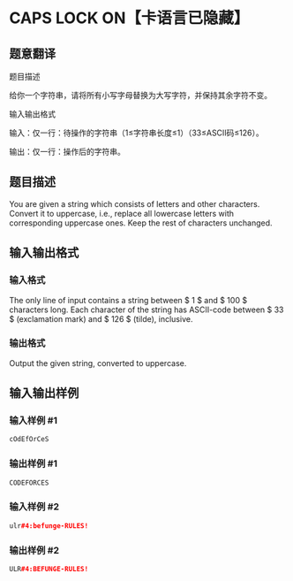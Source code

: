 # CAPS LOCK ON【卡语言已隐藏】

## 题意翻译

题目描述

给你一个字符串，请将所有小写字母替换为大写字符，并保持其余字符不变。

输入输出格式

输入：仅一行：待操作的字符串（1≤字符串长度≤1）（33≤ASCII码≤126）。

输出：仅一行：操作后的字符串。

## 题目描述

You are given a string which consists of letters and other characters. Convert it to uppercase, i.e., replace all lowercase letters with corresponding uppercase ones. Keep the rest of characters unchanged.

## 输入输出格式

### 输入格式

The only line of input contains a string between $ 1 $ and $ 100 $ characters long. Each character of the string has ASCII-code between $ 33 $ (exclamation mark) and $ 126 $ (tilde), inclusive.

### 输出格式

Output the given string, converted to uppercase.

## 输入输出样例

### 输入样例 #1

```cpp
cOdEfOrCeS

```
### 输出样例 #1

```cpp
CODEFORCES

```
### 输入样例 #2

```cpp
ulr#4:befunge-RULES!

```
### 输出样例 #2

```cpp
ULR#4:BEFUNGE-RULES!

```
